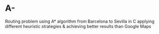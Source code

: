 # A-
Routing problem using A* algorithm from Barcelona to Sevilla  in C applying different heuristic strategies &amp; achieving better results than Google Maps
